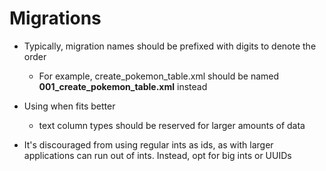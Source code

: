 # Migrations

* Typically, migration names should be prefixed with digits to denote the order
  * For example, create_pokemon_table.xml should be named **001_create_pokemon_table.xml** instead

* Using <text> when <varchar> fits better
  * text column types should be reserved for larger amounts of data

* It's discouraged from using regular ints as ids, as with larger applications can run out of ints. Instead, opt for big ints or UUIDs